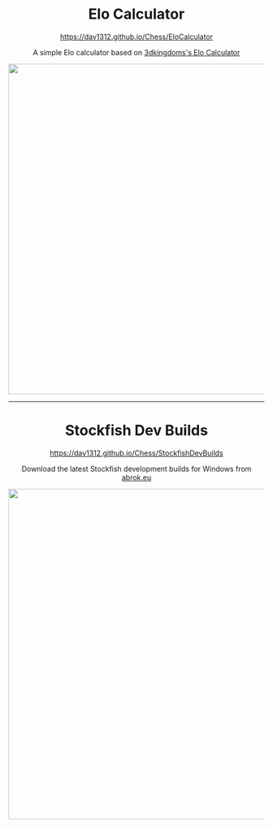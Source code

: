 <h1 align="center">Elo Calculator</h1>
<p align="center">
	<a href="https://dav1312.github.io/Chess/EloCalculator">https://dav1312.github.io/Chess/EloCalculator</a>
</p>
<p align="center">A simple Elo calculator based on <a href="https://www.3dkingdoms.com/chess/elo.htm">3dkingdoms's Elo Calculator</a></p>
<p align="center">
	<img width="650" src="https://user-images.githubusercontent.com/63931154/133433178-dca5370f-c7ff-4142-b4ef-c59f47609a2f.png">
</p>

---

<h1 align="center">Stockfish Dev Builds</h1>
<p align="center">
	<a href="https://dav1312.github.io/Chess/StockfishDevBuilds">https://dav1312.github.io/Chess/StockfishDevBuilds</a>
</p>
<p align="center">Download the latest Stockfish development builds for Windows from <a href="https://abrok.eu/stockfish/">abrok.eu</a></p>
<p align="center">
	<img width="650" src="https://user-images.githubusercontent.com/63931154/133433191-d836c23f-9c2a-4e4f-90d0-fcf05d8e02aa.png">
</p>
